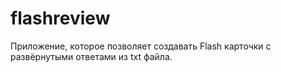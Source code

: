 # flashreview
Приложение, которое позволяет создавать Flash карточки с развёрнутыми ответами из txt файла.
